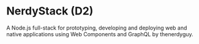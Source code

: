 # NerdyStack (D2)
A Node.js full-stack for prototyping, developing and deploying web and native applications using Web Components and GraphQL by thenerdyguy.

